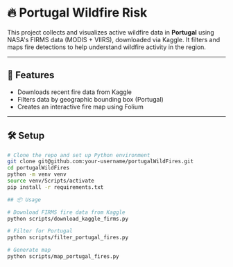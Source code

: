 # 🔥 Portugal Wildfire Risk

This project collects and visualizes active wildfire data in **Portugal** using NASA's FIRMS data (MODIS + VIIRS), downloaded via Kaggle. It filters and maps fire detections to help understand wildfire activity in the region.

---

## 🚀 Features

- Downloads recent fire data from Kaggle
- Filters data by geographic bounding box (Portugal)
- Creates an interactive fire map using Folium

---

## 🛠️ Setup

```bash
# Clone the repo and set up Python environment
git clone git@github.com:your-username/portugalWildFires.git
cd portugalWildFires
python -m venv venv
source venv/Scripts/activate
pip install -r requirements.txt

## 📦 Usage

# Download FIRMS fire data from Kaggle
python scripts/download_kaggle_firms.py

# Filter for Portugal
python scripts/filter_portugal_fires.py

# Generate map
python scripts/map_portugal_fires.py
